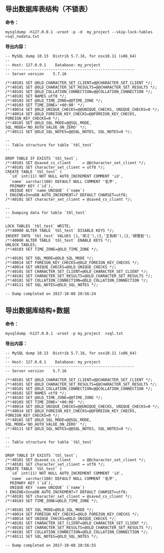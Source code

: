 ## 导出数据库表结构（不锁表）

**命令：**

```
mysqldump -h127.0.0.1 -uroot -p -d  my_project --skip-lock-tables >sql_nodata.txt
```

**导出内容：**

    -- MySQL dump 10.13  Distrib 5.7.16, for osx10.11 (x86_64)
    --
    -- Host: 127.0.0.1    Database: my_project
    -- ------------------------------------------------------
    -- Server version    5.7.16

    /*!40101 SET @OLD_CHARACTER_SET_CLIENT=@@CHARACTER_SET_CLIENT */;
    /*!40101 SET @OLD_CHARACTER_SET_RESULTS=@@CHARACTER_SET_RESULTS */;
    /*!40101 SET @OLD_COLLATION_CONNECTION=@@COLLATION_CONNECTION */;
    /*!40101 SET NAMES utf8 */;
    /*!40103 SET @OLD_TIME_ZONE=@@TIME_ZONE */;
    /*!40103 SET TIME_ZONE='+00:00' */;
    /*!40014 SET @OLD_UNIQUE_CHECKS=@@UNIQUE_CHECKS, UNIQUE_CHECKS=0 */;
    /*!40014 SET @OLD_FOREIGN_KEY_CHECKS=@@FOREIGN_KEY_CHECKS, FOREIGN_KEY_CHECKS=0 */;
    /*!40101 SET @OLD_SQL_MODE=@@SQL_MODE, SQL_MODE='NO_AUTO_VALUE_ON_ZERO' */;
    /*!40111 SET @OLD_SQL_NOTES=@@SQL_NOTES, SQL_NOTES=0 */;

    --
    -- Table structure for table `tbl_test`
    --

    DROP TABLE IF EXISTS `tbl_test`;
    /*!40101 SET @saved_cs_client     = @@character_set_client */;
    /*!40101 SET character_set_client = utf8 */;
    CREATE TABLE `tbl_test` (
      `id` int(11) NOT NULL AUTO_INCREMENT COMMENT 'id',
      `name` varchar(100) DEFAULT NULL COMMENT '名字',
      PRIMARY KEY (`id`),
      UNIQUE KEY `name_UNIQUE` (`name`)
    ) ENGINE=InnoDB AUTO_INCREMENT=7 DEFAULT CHARSET=utf8;
    /*!40101 SET character_set_client = @saved_cs_client */;

    --
    -- Dumping data for table `tbl_test`
    --

    LOCK TABLES `tbl_test` WRITE;
    /*!40000 ALTER TABLE `tbl_test` DISABLE KEYS */;
    INSERT INTO `tbl_test` VALUES (1,'宋江'),(3,'王有龄'),(2,'胡雪岩');
    /*!40000 ALTER TABLE `tbl_test` ENABLE KEYS */;
    UNLOCK TABLES;
    /*!40103 SET TIME_ZONE=@OLD_TIME_ZONE */;

    /*!40101 SET SQL_MODE=@OLD_SQL_MODE */;
    /*!40014 SET FOREIGN_KEY_CHECKS=@OLD_FOREIGN_KEY_CHECKS */;
    /*!40014 SET UNIQUE_CHECKS=@OLD_UNIQUE_CHECKS */;
    /*!40101 SET CHARACTER_SET_CLIENT=@OLD_CHARACTER_SET_CLIENT */;
    /*!40101 SET CHARACTER_SET_RESULTS=@OLD_CHARACTER_SET_RESULTS */;
    /*!40101 SET COLLATION_CONNECTION=@OLD_COLLATION_CONNECTION */;
    /*!40111 SET SQL_NOTES=@OLD_SQL_NOTES */;

    -- Dump completed on 2017-10-08 20:56:24

## 导出数据库结构+数据

**命令：**

```
mysqldump -h127.0.0.1 -uroot -p my_project  >sql.txt
```

**导出内容：**

    -- MySQL dump 10.13  Distrib 5.7.16, for osx10.11 (x86_64)
    --
    -- Host: 127.0.0.1    Database: my_project
    -- ------------------------------------------------------
    -- Server version    5.7.16

    /*!40101 SET @OLD_CHARACTER_SET_CLIENT=@@CHARACTER_SET_CLIENT */;
    /*!40101 SET @OLD_CHARACTER_SET_RESULTS=@@CHARACTER_SET_RESULTS */;
    /*!40101 SET @OLD_COLLATION_CONNECTION=@@COLLATION_CONNECTION */;
    /*!40101 SET NAMES utf8 */;
    /*!40103 SET @OLD_TIME_ZONE=@@TIME_ZONE */;
    /*!40103 SET TIME_ZONE='+00:00' */;
    /*!40014 SET @OLD_UNIQUE_CHECKS=@@UNIQUE_CHECKS, UNIQUE_CHECKS=0 */;
    /*!40014 SET @OLD_FOREIGN_KEY_CHECKS=@@FOREIGN_KEY_CHECKS, FOREIGN_KEY_CHECKS=0 */;
    /*!40101 SET @OLD_SQL_MODE=@@SQL_MODE, SQL_MODE='NO_AUTO_VALUE_ON_ZERO' */;
    /*!40111 SET @OLD_SQL_NOTES=@@SQL_NOTES, SQL_NOTES=0 */;

    --
    -- Table structure for table `tbl_test`
    --

    DROP TABLE IF EXISTS `tbl_test`;
    /*!40101 SET @saved_cs_client     = @@character_set_client */;
    /*!40101 SET character_set_client = utf8 */;
    CREATE TABLE `tbl_test` (
      `id` int(11) NOT NULL AUTO_INCREMENT COMMENT 'id',
      `name` varchar(100) DEFAULT NULL COMMENT '名字',
      PRIMARY KEY (`id`),
      UNIQUE KEY `name_UNIQUE` (`name`)
    ) ENGINE=InnoDB AUTO_INCREMENT=7 DEFAULT CHARSET=utf8;
    /*!40101 SET character_set_client = @saved_cs_client */;
    /*!40103 SET TIME_ZONE=@OLD_TIME_ZONE */;

    /*!40101 SET SQL_MODE=@OLD_SQL_MODE */;
    /*!40014 SET FOREIGN_KEY_CHECKS=@OLD_FOREIGN_KEY_CHECKS */;
    /*!40014 SET UNIQUE_CHECKS=@OLD_UNIQUE_CHECKS */;
    /*!40101 SET CHARACTER_SET_CLIENT=@OLD_CHARACTER_SET_CLIENT */;
    /*!40101 SET CHARACTER_SET_RESULTS=@OLD_CHARACTER_SET_RESULTS */;
    /*!40101 SET COLLATION_CONNECTION=@OLD_COLLATION_CONNECTION */;
    /*!40111 SET SQL_NOTES=@OLD_SQL_NOTES */;

    -- Dump completed on 2017-10-08 20:56:55



